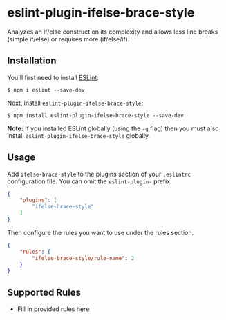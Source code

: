 # eslint-plugin-ifelse-brace-style

Analyzes an if/else construct on its complexity and allows less line breaks (simple if/else) or requires more (if/else/if).

## Installation

You'll first need to install [ESLint](http://eslint.org):

```
$ npm i eslint --save-dev
```

Next, install `eslint-plugin-ifelse-brace-style`:

```
$ npm install eslint-plugin-ifelse-brace-style --save-dev
```

**Note:** If you installed ESLint globally (using the `-g` flag) then you must also install `eslint-plugin-ifelse-brace-style` globally.

## Usage

Add `ifelse-brace-style` to the plugins section of your `.eslintrc` configuration file. You can omit the `eslint-plugin-` prefix:

```json
{
    "plugins": [
        "ifelse-brace-style"
    ]
}
```


Then configure the rules you want to use under the rules section.

```json
{
    "rules": {
        "ifelse-brace-style/rule-name": 2
    }
}
```

## Supported Rules

* Fill in provided rules here





